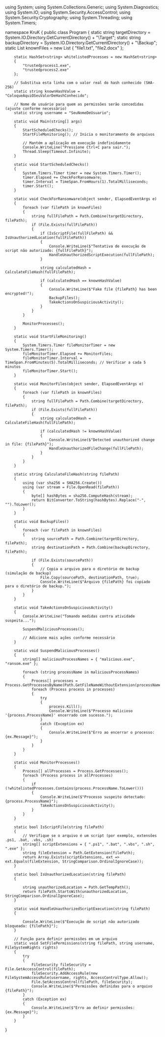using System;
using System.Collections.Generic;
using System.Diagnostics;
using System.IO;
using System.Security.AccessControl;
using System.Security.Cryptography;
using System.Threading;
using System.Timers;

namespace KruK
{
    public class Program
    {
        static string targetDirectory = System.IO.Directory.GetCurrentDirectory() + "\Target";
        static string backupDirectory = System.IO.Directory.GetCurrentDirectory() + "\Backup";
        static List<string> knownFiles = new List<string>
        {
            "file1.txt",
            "file2.docx"
        };

        static HashSet<string> whitelistedProcesses = new HashSet<string>
        {
            "trustedprocess1.exe",
            "trustedprocess2.exe"
        };

        // Substitua esta linha com o valor real do hash conhecido (SHA-256)
        static string knownHashValue = "ColoqueAquiOSeuValorDeHashConhecido";

        // Nome de usuário para quem as permissões serão concedidas (ajuste conforme necessário)
        static string username = "SeuNomeDeUsuario";

        static void Main(string[] args)
        {
            StartScheduledChecks();
            StartFileMonitoring(); // Inicia o monitoramento de arquivos

            // Mantém a aplicação em execução indefinidamente
            Console.WriteLine("Pressione Ctrl+C para sair.");
            Thread.Sleep(Timeout.Infinite);
        }

        static void StartScheduledChecks()
        {
            System.Timers.Timer timer = new System.Timers.Timer();
            timer.Elapsed += CheckForRansomware;
            timer.Interval = TimeSpan.FromHours(1).TotalMilliseconds;
            timer.Start();
        }

        static void CheckForRansomware(object sender, ElapsedEventArgs e)
        {
            foreach (var filePath in knownFiles)
            {
                string fullFilePath = Path.Combine(targetDirectory, filePath);
                if (File.Exists(fullFilePath))
                {
                    if (IsScriptFile(fullFilePath) && IsUnauthorizedLocation(fullFilePath))
                    {
                        Console.WriteLine($"Tentativa de execução de script não autorizado: {fullFilePath}");
                        HandleUnauthorizedScriptExecution(fullFilePath);
                    }

                    string calculatedHash = CalculateFileHash(fullFilePath);

                    if (calculatedHash == knownHashValue)
                    {
                        Console.WriteLine($"Fake file {filePath} has been encrypted!");
                        BackupFiles();
                        TakeActionsOnSuspiciousActivity();
                    }
                }
            }

            MonitorProcesses();
        }

        static void StartFileMonitoring()
        {
            System.Timers.Timer fileMonitorTimer = new System.Timers.Timer();
            fileMonitorTimer.Elapsed += MonitorFiles;
            fileMonitorTimer.Interval = TimeSpan.FromMinutes(5).TotalMilliseconds; // Verificar a cada 5 minutos
            fileMonitorTimer.Start();
        }

        static void MonitorFiles(object sender, ElapsedEventArgs e)
        {
            foreach (var filePath in knownFiles)
            {
                string fullFilePath = Path.Combine(targetDirectory, filePath);
                if (File.Exists(fullFilePath))
                {
                    string calculatedHash = CalculateFileHash(fullFilePath);

                    if (calculatedHash != knownHashValue)
                    {
                        Console.WriteLine($"Detected unauthorized change in file: {filePath}");
                        HandleUnauthorizedFileChange(fullFilePath);
                    }
                }
            }
        }

        static string CalculateFileHash(string filePath)
        {
            using (var sha256 = SHA256.Create())
            using (var stream = File.OpenRead(filePath))
            {
                byte[] hashBytes = sha256.ComputeHash(stream);
                return BitConverter.ToString(hashBytes).Replace("-", "").ToLower();
            }
        }

        static void BackupFiles()
        {
            foreach (var filePath in knownFiles)
            {
                string sourcePath = Path.Combine(targetDirectory, filePath);
                string destinationPath = Path.Combine(backupDirectory, filePath);

                if (File.Exists(sourcePath))
                {
                    // Copia o arquivo para o diretório de backup (simulação de backup)
                    File.Copy(sourcePath, destinationPath, true);
                    Console.WriteLine($"Arquivo {filePath} foi copiado para o diretório de backup.");
                }
            }
        }

        static void TakeActionsOnSuspiciousActivity()
        {
            Console.WriteLine("Tomando medidas contra atividade suspeita...");

            SuspendMaliciousProcesses();

            // Adicione mais ações conforme necessário
        }

        static void SuspendMaliciousProcesses()
        {
            string[] maliciousProcessNames = { "malicious.exe", "ransom.exe" };

            foreach (string processName in maliciousProcessNames)
            {
                Process[] processes = Process.GetProcessesByName(Path.GetFileNameWithoutExtension(processName));
                foreach (Process process in processes)
                {
                    try
                    {
                        process.Kill();
                        Console.WriteLine($"Processo malicioso '{process.ProcessName}' encerrado com sucesso.");
                    }
                    catch (Exception ex)
                    {
                        Console.WriteLine($"Erro ao encerrar o processo: {ex.Message}");
                    }
                }
            }
        }

        static void MonitorProcesses()
        {
            Process[] allProcesses = Process.GetProcesses();
            foreach (Process process in allProcesses)
            {
                if (!whitelistedProcesses.Contains(process.ProcessName.ToLower()))
                {
                    Console.WriteLine($"Processo suspeito detectado: {process.ProcessName}");
                    TakeActionsOnSuspiciousActivity();
                }
            }
        }

        static bool IsScriptFile(string filePath)
        {
            // Verifique se o arquivo é um script (por exemplo, extensões .ps1, .bat, .vbs, .sh)
            string[] scriptExtensions = { ".ps1", ".bat", ".vbs", ".sh", ".exe" };
            string fileExtension = Path.GetExtension(filePath);
            return Array.Exists(scriptExtensions, ext => ext.Equals(fileExtension, StringComparison.OrdinalIgnoreCase));
        }

        static bool IsUnauthorizedLocation(string filePath)
        {
        
            string unauthorizedLocation = Path.GetTempPath();
            return filePath.StartsWith(unauthorizedLocation, StringComparison.OrdinalIgnoreCase);
        }

        static void HandleUnauthorizedScriptExecution(string filePath)
        {
            
            Console.WriteLine($"Execução de script não autorizado bloqueada: {filePath}");
        }

        // Função para definir permissões em um arquivo
        static void SetFilePermissions(string filePath, string username, FileSystemRights rights)
        {
            try
            {
                FileSecurity fileSecurity = File.GetAccessControl(filePath);
                fileSecurity.AddAccessRule(new FileSystemAccessRule(username, rights, AccessControlType.Allow));
                File.SetAccessControl(filePath, fileSecurity);
                Console.WriteLine($"Permissões definidas para o arquivo {filePath}");
            }
            catch (Exception ex)
            {
                Console.WriteLine($"Erro ao definir permissões: {ex.Message}");
            }
        }

}
